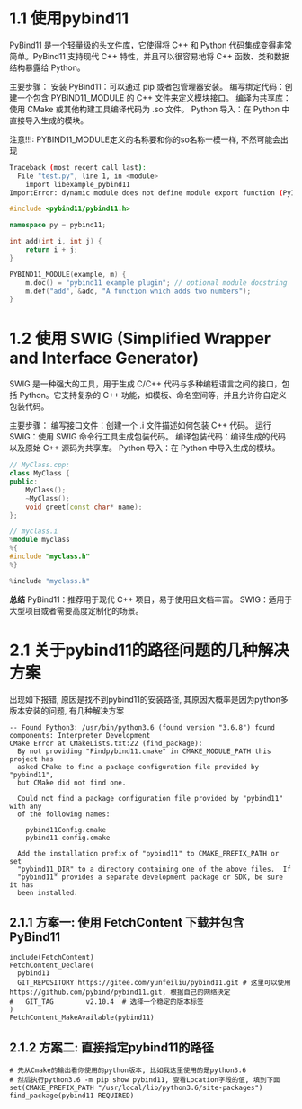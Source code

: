 # 1.1 使用pybind11

PyBind11 是一个轻量级的头文件库，它使得将 C++ 和 Python 代码集成变得非常简单。PyBind11 支持现代 C++ 特性，并且可以很容易地将 C++ 函数、类和数据结构暴露给 Python。

主要步骤：
安装 PyBind11：可以通过 pip 或者包管理器安装。
编写绑定代码：创建一个包含 PYBIND11_MODULE 的 C++ 文件来定义模块接口。
编译为共享库：使用 CMake 或其他构建工具编译代码为 .so 文件。
Python 导入：在 Python 中直接导入生成的模块。

注意!!!:
PYBIND11_MODULE定义的名称要和你的so名称一模一样, 不然可能会出现

```Bash
Traceback (most recent call last):
  File "test.py", line 1, in <module>
    import libexample_pybind11
ImportError: dynamic module does not define module export function (PyInit_libexample_pybind11)
```

```c++
#include <pybind11/pybind11.h>

namespace py = pybind11;

int add(int i, int j) {
    return i + j;
}

PYBIND11_MODULE(example, m) {
    m.doc() = "pybind11 example plugin"; // optional module docstring
    m.def("add", &add, "A function which adds two numbers");
}

```

# 1.2 使用 SWIG (Simplified Wrapper and Interface Generator)

SWIG 是一种强大的工具，用于生成 C/C++ 代码与多种编程语言之间的接口，包括 Python。它支持复杂的 C++ 功能，如模板、命名空间等，并且允许你自定义包装代码。

主要步骤：
编写接口文件：创建一个 .i 文件描述如何包装 C++ 代码。
运行 SWIG：使用 SWIG 命令行工具生成包装代码。
编译包装代码：编译生成的代码以及原始 C++ 源码为共享库。
Python 导入：在 Python 中导入生成的模块。

```c++
// MyClass.cpp:
class MyClass {
public:
    MyClass();
    ~MyClass();
    void greet(const char* name);
};

// myclass.i
%module myclass
%{
#include "myclass.h"
%}

%include "myclass.h"
```

**总结**
PyBind11：推荐用于现代 C++ 项目，易于使用且文档丰富。
SWIG：适用于大型项目或者需要高度定制化的场景。

# 2.1 关于pybind11的路径问题的几种解决方案
出现如下报错, 原因是找不到pybind11的安装路径, 其原因大概率是因为python多版本安装的问题, 有几种解决方案
```
-- Found Python3: /usr/bin/python3.6 (found version "3.6.8") found components: Interpreter Development 
CMake Error at CMakeLists.txt:22 (find_package):
  By not providing "Findpybind11.cmake" in CMAKE_MODULE_PATH this project has
  asked CMake to find a package configuration file provided by "pybind11",
  but CMake did not find one.

  Could not find a package configuration file provided by "pybind11" with any
  of the following names:

    pybind11Config.cmake
    pybind11-config.cmake

  Add the installation prefix of "pybind11" to CMAKE_PREFIX_PATH or set
  "pybind11_DIR" to a directory containing one of the above files.  If
  "pybind11" provides a separate development package or SDK, be sure it has
  been installed.
```
## 2.1.1 方案一: 使用 FetchContent 下载并包含 PyBind11

```Shell
include(FetchContent)
FetchContent_Declare(
  pybind11
  GIT_REPOSITORY https://gitee.com/yunfeiliu/pybind11.git # 这里可以使用https://github.com/pybind/pybind11.git, 根据自己的网络决定
#   GIT_TAG        v2.10.4  # 选择一个稳定的版本标签
)
FetchContent_MakeAvailable(pybind11)
```

## 2.1.2 方案二: 直接指定pybind11的路径

```Shell
# 先从Cmake的输出看你使用的python版本, 比如我这里使用的是python3.6
# 然后执行python3.6 -m pip show pybind11, 查看Location字段的值, 填到下面
set(CMAKE_PREFIX_PATH "/usr/local/lib/python3.6/site-packages")
find_package(pybind11 REQUIRED)
```
